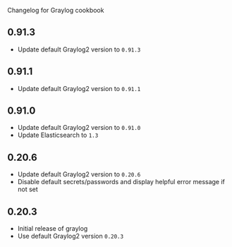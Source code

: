 Changelog for Graylog cookbook

0.91.3
------

- Update default Graylog2 version to `0.91.3`


0.91.1
------

- Update default Graylog2 version to `0.91.1`

0.91.0
------

- Update default Graylog2 version to `0.91.0`
- Update Elasticsearch to `1.3`

0.20.6
------

- Update default Graylog2 version to `0.20.6`
- Disable default secrets/passwords and display helpful error message if not set

0.20.3
------

- Initial release of graylog
- Use default Graylog2 version `0.20.3`
